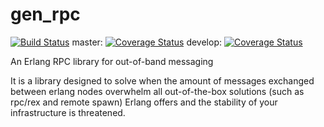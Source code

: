 # gen_rpc

[![Build Status](https://travis-ci.org/priestjim/gen_rpc.svg)](https://travis-ci.org/priestjim/gen_rpc) 
master: [![Coverage Status](https://coveralls.io/repos/priestjim/gen_rpc/badge.svg?branch=master&service=github)](https://coveralls.io/github/linearregression/gen_rpc?branch=master)
develop: [![Coverage Status](https://coveralls.io/repos/priestjim/gen_rpc/badge.svg?branch=develop&service=github)](https://coveralls.io/github/linearregression/gen_rpc?branch=develop)


An Erlang RPC library for out-of-band messaging

It is a library designed to solve when the amount of messages exchanged between erlang nodes overwhelm all out-of-the-box solutions (such as rpc/rex and remote spawn) Erlang offers and the stability of your infrastructure is threatened.

